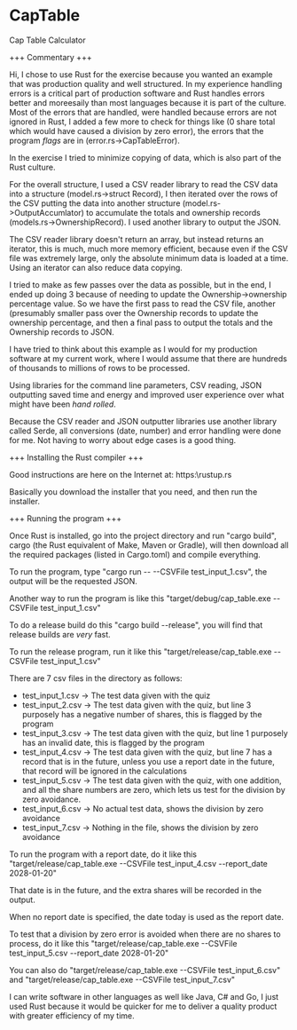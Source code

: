 # CapTable
Cap Table Calculator

+++ Commentary +++

Hi, I chose to use Rust for the exercise because you wanted an example that was production quality and well structured. In my experience handling errors is a critical part of production software and Rust handles errors better and moreesaily than most languages because it is part of the culture. Most of the errors that are handled, were handled because errors are not ignored in Rust, I added a few more to check for things like (0 share total which would have caused a division by zero error), the errors that the program *flags* are in (error.rs->CapTableError).

In the exercise I tried to minimize copying of data, which is also part of the Rust culture.

For the overall structure, I used a CSV reader library to read the CSV data into a structure (model.rs->struct Record), I then iterated over the rows of the CSV putting the data into another structure (model.rs->OutputAccumlator) to accumulate the totals and ownership records (models.rs->OwnershipRecord). I used another library to output the JSON.

The CSV reader library doesn't return an array, but instead returns an iterator, this is much, much more memory efficient, because even if the CSV file was extremely large, only the absolute minimum data is loaded at a time. Using an iterator can also reduce data copying.

I tried to make as few passes over the data as possible, but in the end, I ended up doing 3 because of needing to update the Ownership->ownership percentage value. So we have the first pass to read the CSV file, another (presumably smaller pass over the Ownership records to update the ownership percentage, and then a final pass to output the totals and the Ownership records to JSON.

I have tried to think about this example as I would for my production software at my current work, where I would assume that there are hundreds of thousands to millions of rows to be processed.

Using libraries for the command line parameters, CSV reading, JSON outputting saved time and energy and improved user experience over what might have been *hand rolled*.

Because the CSV reader and JSON outputter libraries use another library called Serde, all conversions (date, number) and error handling were done for me. Not having to worry about edge cases is a good thing.


+++ Installing the Rust compiler +++

Good instructions are here on the Internet at: https:\\rustup.rs

Basically you download the installer that you need, and then run the installer.


+++ Running the program +++

Once Rust is installed, go into the project directory and run "cargo build", cargo (the Rust equivalent of Make, Maven or Gradle), will then download all the required packages (listed in Cargo.toml) and compile everything.

To run the program, type "cargo run -- --CSVFile test_input_1.csv", the output will be the requested JSON.

Another way to run the program is like this "target/debug/cap_table.exe --CSVFile test_input_1.csv"

To do a release build do this "cargo build --release", you will find that release builds are _very_ fast.

To run the release program, run it like this "target/release/cap_table.exe --CSVFile test_input_1.csv"

There are 7 csv files in the directory as follows:

- test_input_1.csv -> The test data given with the quiz
- test_input_2.csv -> The test data given with the quiz, but line 3 purposely has a negative number of shares, this is flagged by the program
- test_input_3.csv -> The test data given with the quiz, but line 1 purposely has an invalid date, this is flagged by the program
- test_input_4.csv -> The test data given with the quiz, but line 7 has a record that is in the future, unless you use a report date in the future, that record will be ignored in the calculations
- test_input_5.csv -> The test data given with the quiz, with one addition, and all the share numbers are zero, which lets us test for the division by zero avoidance.
- test_input_6.csv -> No actual test data, shows the division by zero avoidance
- test_input_7.csv -> Nothing in the file, shows the division by zero avoidance

To run the program with a report date, do it like this "target/release/cap_table.exe --CSVFile test_input_4.csv --report_date 2028-01-20"

That date is in the future, and the extra shares will be recorded in the output.

When no report date is specified, the date today is used as the report date.

To test that a division by zero error is avoided when there are no shares to process, do it like this "target/release/cap_table.exe --CSVFile test_input_5.csv --report_date 2028-01-20"

You can also do "target/release/cap_table.exe --CSVFile test_input_6.csv" and "target/release/cap_table.exe --CSVFile test_input_7.csv"


I can write software in other languages as well like Java, C# and Go, I just used Rust because it would be quicker for me to deliver a quality product with greater efficiency of my time.

